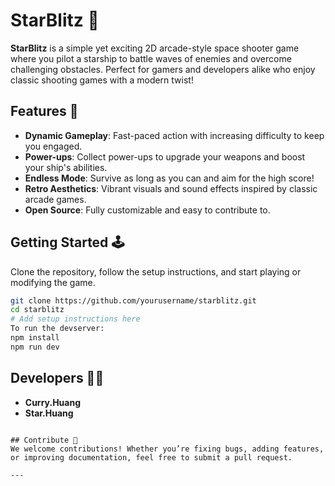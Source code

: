 
# StarBlitz 🚀

**StarBlitz** is a simple yet exciting 2D arcade-style space shooter game where you pilot a starship to battle waves of enemies and overcome challenging obstacles. Perfect for gamers and developers alike who enjoy classic shooting games with a modern twist!

## Features 🌟
- **Dynamic Gameplay**: Fast-paced action with increasing difficulty to keep you engaged.
- **Power-ups**: Collect power-ups to upgrade your weapons and boost your ship's abilities.
- **Endless Mode**: Survive as long as you can and aim for the high score!
- **Retro Aesthetics**: Vibrant visuals and sound effects inspired by classic arcade games.
- **Open Source**: Fully customizable and easy to contribute to.

## Getting Started 🕹️
Clone the repository, follow the setup instructions, and start playing or modifying the game.

```bash
git clone https://github.com/yourusername/starblitz.git
cd starblitz
# Add setup instructions here
To run the devserver:
npm install
npm run dev
```

## Developers 👨‍💻
- **Curry.Huang**  
- **Star.Huang**

```

## Contribute 🤝
We welcome contributions! Whether you’re fixing bugs, adding features, or improving documentation, feel free to submit a pull request.

---

